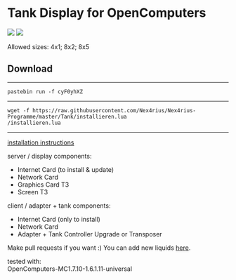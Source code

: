 <a name="start">
<h1>Tank Display for OpenComputers</h1></a>

<img src="http://i.imgur.com/gQ5rL3X.gif" />
<img src="http://imgur.com/dl1WOE5.png" />

Allowed sizes: 4x1; 8x2; 8x5

<h2>Download</h2>
<hr>
<code>pastebin run -f cyF0yhXZ</code>
<hr>
<code>wget -f https://raw.githubusercontent.com/Nex4rius/Nex4rius-Programme/master/Tank/installieren.lua</code><br />
<code>/installieren.lua</code>
<hr>

<a href="https://www.youtube.com/watch?v=avvYO2xSxGw">installation instructions</a>

server / display components:
- Internet Card (to install & update)
- Network Card
- Graphics Card T3
- Screen T3

client / adapter + tank components:
- Internet Card (only to install)
- Network Card
- Adapter + Tank Controller Upgrade or Transposer

Make pull requests if you want :)
You can add new liquids <a href="https://github.com/Nex4rius/Nex4rius-Programme/blob/Tank/Tank/server/tank/farben.lua">here</a>.

tested with:<br>
OpenComputers-MC1.7.10-1.6.1.11-universal

